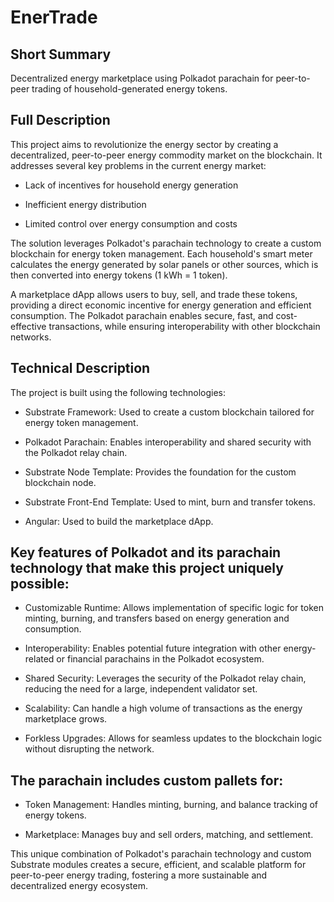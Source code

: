 # EnerTrade

## Short Summary

Decentralized energy marketplace using Polkadot parachain for peer-to-peer trading of household-generated energy tokens.

## Full Description

This project aims to revolutionize the energy sector by creating a decentralized, peer-to-peer energy commodity market on the blockchain. It addresses several key problems in the current energy market:

* Lack of incentives for household energy generation

* Inefficient energy distribution

* Limited control over energy consumption and costs

The solution leverages Polkadot's parachain technology to create a custom blockchain for energy token management. Each household's smart meter calculates the energy generated by solar panels or other sources, which is then converted into energy tokens (1 kWh = 1 token).

A marketplace dApp allows users to buy, sell, and trade these tokens, providing a direct economic incentive for energy generation and efficient consumption. The Polkadot parachain enables secure, fast, and cost-effective transactions, while ensuring interoperability with other blockchain networks.

## Technical Description

The project is built using the following technologies:

* Substrate Framework: Used to create a custom blockchain tailored for energy token management.
  
* Polkadot Parachain: Enables interoperability and shared security with the Polkadot relay chain.
  
* Substrate Node Template: Provides the foundation for the custom blockchain node.
  
* Substrate Front-End Template: Used to mint, burn and transfer tokens.
  
* Angular: Used to build the marketplace dApp.


## Key features of Polkadot and its parachain technology that make this project uniquely possible:

* Customizable Runtime: Allows implementation of specific logic for token minting, burning, and transfers based on energy generation and consumption.
  
* Interoperability: Enables potential future integration with other energy-related or financial parachains in the Polkadot ecosystem.
  
* Shared Security: Leverages the security of the Polkadot relay chain, reducing the need for a large, independent validator set.
  
* Scalability: Can handle a high volume of transactions as the energy marketplace grows.
  
* Forkless Upgrades: Allows for seamless updates to the blockchain logic without disrupting the network.
  
## The parachain includes custom pallets for:

* Token Management: Handles minting, burning, and balance tracking of energy tokens.
  
* Marketplace: Manages buy and sell orders, matching, and settlement.
  
This unique combination of Polkadot's parachain technology and custom Substrate modules creates a secure, efficient, and scalable platform for peer-to-peer energy trading, fostering a more sustainable and decentralized energy ecosystem.
